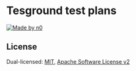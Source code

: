 # Tesground test plans
[![Made by n0](https://img.shields.io/badge/made%20by-n0-blue.svg?style=flat-square)](https://n0.computer)

## License

Dual-licensed: [MIT](./LICENSE-MIT), [Apache Software License v2](./LICENSE-APACHE)
